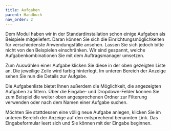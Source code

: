```yaml
---
title: Aufgaben
parent: Handbuch
nav_order: 2
---
```


Dem Modul haben wir in der Standardinstallation schon einige Aufgaben als Beispiele mitgeliefert. Daran können Sie sich die Einrichtungsmöglichkeiten für verschiedenste Anwendungsfälle ansehen. Lassen Sie sich jedoch bitte nicht von den Beispielen einschränken. Wir sind gespannt, welche Aufgabenkombinationen Sie mit dem Auftragsmanager umsetzen.

Zum Auswählen einer Aufgabe klicken Sie diese in der oben gezeigten Liste an. Die jeweilige Zeile wird farbig hinterlegt. Im unteren Bereich der Anzeige sehen Sie nun die Details zur Aufgabe.

Die Aufgabenliste bietet Ihnen außerdem die Möglichkeit, die angezeigten Aufgaben zu filtern. Über die Eingabe- und Dropdown-Felder können Sie zum Beispiel die weiter oben angesprochenen Ordner zur Filterung verwenden oder nach dem Namen einer Aufgabe
suchen.

Möchten Sie stattdessen eine völlig neue Aufgabe anlegen, klicken Sie im unteren Bereich der Anzeige auf den entsprechend benannten Link. Das Eingabeformular leert sich und Sie können mit der Eingabe beginnen.